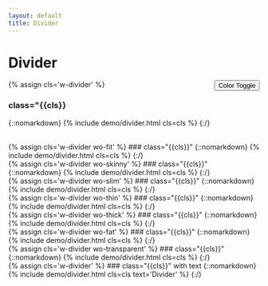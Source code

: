 ```yaml
---
layout: default
title: Divider
---
```


# Divider
<button id='w-divider-demo-color-toggle' class='w-button wo-primary' style="float:right">Color Toggle</button>
<script>
  $('#w-divider-demo-color-toggle').click(function () {
    $('.demo-divider-panel').toggleClass('dark');
  });
</script>

{% assign cls='w-divider' %}
### class="{{cls}}
{::nomarkdown}
{% include demo/divider.html cls=cls %}
{:/}

<br>
{% assign cls='w-divider wo-fit' %}
### class="{{cls}}"
{::nomarkdown}
{% include demo/divider.html cls=cls %}
{:/}

<br>
{% assign cls='w-divider wo-skinny' %}
### class="{{cls}}"
{::nomarkdown}
{% include demo/divider.html cls=cls %}
{:/}

<br>
{% assign cls='w-divider wo-slim' %}
### class="{{cls}}"
{::nomarkdown}
{% include demo/divider.html cls=cls %}
{:/}

<br>
{% assign cls='w-divider wo-thin' %}
### class="{{cls}}"
{::nomarkdown}
{% include demo/divider.html cls=cls %}
{:/}

<br>
{% assign cls='w-divider wo-thick' %}
### class="{{cls}}"
{::nomarkdown}
{% include demo/divider.html cls=cls %}
{:/}

<br>
{% assign cls='w-divider wo-fat' %}
### class="{{cls}}"
{::nomarkdown}
{% include demo/divider.html cls=cls %}
{:/}

<br>
{% assign cls='w-divider wo-transparent' %}
### class="{{cls}}"
{::nomarkdown}
{% include demo/divider.html cls=cls %}
{:/}

<br>
{% assign cls='w-divider' %}
### class="{{cls}}" with text
{::nomarkdown}
{% include demo/divider.html cls=cls text='Divider' %}
{:/}
